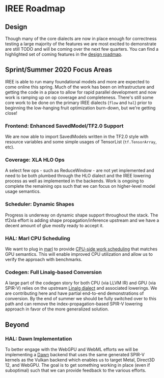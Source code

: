 # IREE Roadmap

## Design

Though many of the core dialects are now in place enough for correctness testing
a large majority of the features we are most excited to demonstrate are still
TODO and will be coming over the next few quarters. You can find a highlighted
set of coming features in the [design roadmap](roadmap_design.md).

## Sprint/Summer 2020 Focus Areas

IREE is able to run many foundational models and more are expected to come
online this spring. Much of the work has been on infrastructure and getting the
code in a place to allow for rapid parallel development and now work is ramping
up on op coverage and completeness. There's still some core work to be done on
the primary IREE dialects (`flow` and `hal`) prior to beginning the low-hanging
fruit optimization burn-down, but we're getting close!

### Frontend: Enhanced SavedModel/TF2.0 Support

We are now able to import SavedModels written in the TF2.0 style with resource
variables and some simple usages of TensorList (`tf.TensorArray`, etc).

### Coverage: XLA HLO Ops

A select few ops - such as ReduceWindow - are not yet implemented and need to be
both plumbed through the HLO dialect and the IREE lowering process as well as
implemented in the backends. Work is ongoing to complete the remaining ops such
that we can focus on higher-level model usage semantics.

### Scheduler: Dynamic Shapes

Progress is underway on dynamic shape support throughout the stack. The tf2xla
effort is adding shape propagation/inference upstream and we have a decent
amount of glue mostly ready to accept it.

### HAL: Marl CPU Scheduling

We want to plug in [marl](https://github.com/google/marl) to provide
[CPU-side work scheduling](roadmap_design.md#gpu-like-cpu-scheduling) that
matches GPU semantics. This will enable improved CPU utilization and allow us to
verify the approach with benchmarks.

### Codegen: Full Linalg-based Conversion

A large part of the codegen story for both CPU (via LLVM IR) and GPU (via
SPIR-V) relies on the upstream
[Linalg dialect](https://mlir.llvm.org/docs/Dialects/Linalg/) and associated
lowerings. We are contributing here and have partial end-to-end demonstrations
of conversion. By the end of summer we should be fully switched over to this
path and can remove the index-propagation-based SPIR-V lowering approach in
favor of the more generalized solution.

## Beyond

### HAL: Dawn Implementation

To better engage with the WebGPU and WebML efforts we will be implementing a
[Dawn](https://dawn.googlesource.com/dawn/) backend that uses the same generated
SPIR-V kernels as the Vulkan backend which enables us to target Metal, Direct3D
12, and WebGPU. The goal is to get something working in place (even if
suboptimal) such that we can provide feedback to the various efforts.

